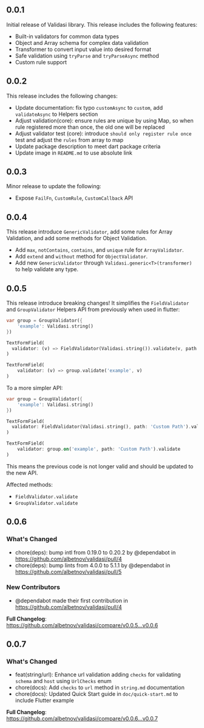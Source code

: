 ## 0.0.1

Initial release of Validasi library. This release includes the following features:

- Built-in validators for common data types
- Object and Array schema for complex data validation
- Transformer to convert input value into desired format
- Safe validation using `tryParse` and `tryParseAsync` method
- Custom rule support

## 0.0.2

This release includes the following changes:

- Update documentation: fix typo `customAsync` to `custom`, add `validateAsync` to Helpers section
- Adjust validation(core): ensure rules are unique by using Map, so when rule registered more than once, the old one will be replaced
- Adjust validator test (core):
introduce `should only register rule once` test and adjust the `rules` from array to map
- Update package description to meet dart package criteria
- Update image in `README.md` to use absolute link

## 0.0.3

Minor release to update the following:

- Expose `FailFn`, `CustomRule`, `CustomCallback` API

## 0.0.4

This release introduce `GenericValidator`, add some rules for Array Validation, and add some methods for Object Validation.

- Add `max`, `notContains`, `contains`, and `unique` rule for `ArrayValidator`.
- Add `extend` and `without` method for `ObjectValidator`.
- Add new `GenericValidator` through `Validasi.generic<T>(transformer)` to help validate any type.

## 0.0.5

This release introduce breaking changes!
It simplifies the `FieldValidator` and `GroupValidator` Helpers API from previously when used in flutter:

```dart
var group = GroupValidator({
    'example': Validasi.string()
})

TextFormField(
  validator: (v) => FieldValidator(Validasi.string()).validate(v, path: 'Custom Path'),
)

TextFormField(
    validator: (v) => group.validate('example', v)
)
```

To a more simpler API:

```dart
var group = GroupValidator({
    'example': Validasi.string()
})

TextFormField(
  validator: FieldValidator(Validasi.string(), path: 'Custom Path').validate,
)

TextFormField(
    validator: group.on('example', path: 'Custom Path').validate
)
```

This means the previous code is not longer valid and should be updated to the new API.

Affected methods:
- `FieldValidator.validate`
- `GroupValidator.validate`

## 0.0.6

### What's Changed
* chore(deps): bump intl from 0.19.0 to 0.20.2 by @dependabot in https://github.com/albetnov/validasi/pull/4
* chore(deps): bump lints from 4.0.0 to 5.1.1 by @dependabot in https://github.com/albetnov/validasi/pull/5

### New Contributors
* @dependabot made their first contribution in https://github.com/albetnov/validasi/pull/4

**Full Changelog**: https://github.com/albetnov/validasi/compare/v0.0.5...v0.0.6

## 0.0.7

### What's Changed
* feat(string/url): Enhance url validation adding `checks` for validating `schema` and `host` using `UrlChecks` enum 
* chore(docs): Add `checks` to `url` method in `string.md` documentation
* chore(docs): Updated Quick Start guide in `doc/quick-start.md` to include
Flutter example

**Full Changelog**: https://github.com/albetnov/validasi/compare/v0.0.6...v0.0.7